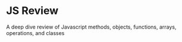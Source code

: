 # JS Review
 A deep dive review of Javascript methods, objects, functions, arrays, operations, and classes
